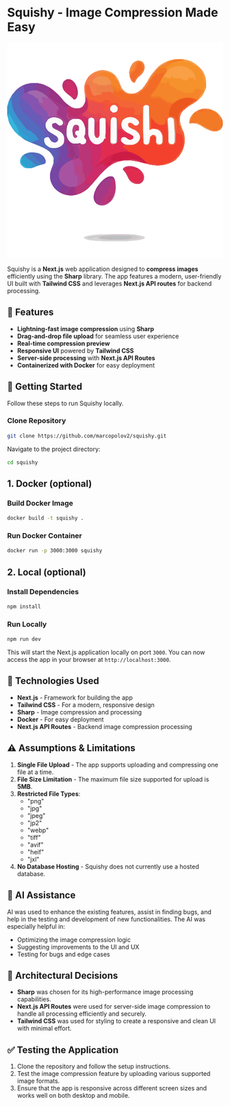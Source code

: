 # Squishy - Image Compression Made Easy

![Squishy Logo](./app//public/logo.svg)

Squishy is a **Next.js** web application designed to **compress images** efficiently using the **Sharp** library. The app features a modern, user-friendly UI built with **Tailwind CSS** and leverages **Next.js API routes** for backend processing.

## 🚀 Features

- **Lightning-fast image compression** using **Sharp**
- **Drag-and-drop file upload** for seamless user experience
- **Real-time compression preview**
- **Responsive UI** powered by **Tailwind CSS**
- **Server-side processing** with **Next.js API Routes**
- **Containerized with Docker** for easy deployment

## 🎯 Getting Started

Follow these steps to run Squishy locally.

### Clone Repository

```bash
git clone https://github.com/marcopolov2/squishy.git
```

Navigate to the project directory:

```bash
cd squishy
```

## **1. Docker (optional)**

### Build Docker Image

```bash
docker build -t squishy .
```

### Run Docker Container

```bash
docker run -p 3000:3000 squishy
```

## **2. Local (optional)**

### Install Dependencies

```bash
npm install
```

### Run Locally

```bash
npm run dev
```

This will start the Next.js application locally on port `3000`. You can now access the app in your browser at `http://localhost:3000`.

## 🔧 **Technologies Used**

- **Next.js** - Framework for building the app
- **Tailwind CSS** - For a modern, responsive design
- **Sharp** - Image compression and processing
- **Docker** - For easy deployment
- **Next.js API Routes** - Backend image compression processing

## ⚠️ **Assumptions & Limitations**

1. **Single File Upload** - The app supports uploading and compressing one file at a time.
2. **File Size Limitation** - The maximum file size supported for upload is **5MB**.
3. **Restricted File Types**:
   - "png"
   - "jpg"
   - "jpeg"
   - "jp2"
   - "webp"
   - "tiff"
   - "avif"
   - "heif"
   - "jxl"
4. **No Database Hosting** - Squishy does not currently use a hosted database.

## 🤖 **AI Assistance**

AI was used to enhance the existing features, assist in finding bugs, and help in the testing and development of new functionalities. The AI was especially helpful in:

- Optimizing the image compression logic
- Suggesting improvements to the UI and UX
- Testing for bugs and edge cases

## 📝 **Architectural Decisions**

- **Sharp** was chosen for its high-performance image processing capabilities.
- **Next.js API Routes** were used for server-side image compression to handle all processing efficiently and securely.
- **Tailwind CSS** was used for styling to create a responsive and clean UI with minimal effort.

## ✅ **Testing the Application**

1. Clone the repository and follow the setup instructions.
2. Test the image compression feature by uploading various supported image formats.
3. Ensure that the app is responsive across different screen sizes and works well on both desktop and mobile.
